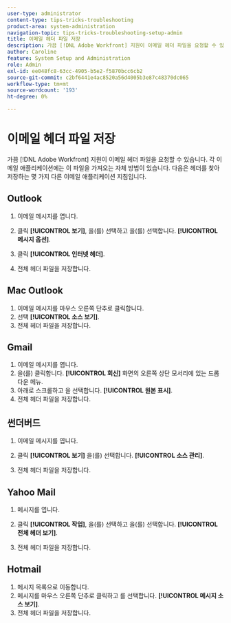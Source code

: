 ```yaml
---
user-type: administrator
content-type: tips-tricks-troubleshooting
product-area: system-administration
navigation-topic: tips-tricks-troubleshooting-setup-admin
title: 이메일 헤더 파일 저장
description: 가끔 [!DNL Adobe Workfront] 지원이 이메일 헤더 파일을 요청할 수 있습니다. 각 이메일 애플리케이션에는 이 파일을 가져오는 자체 방법이 있습니다. 다음은 헤더를 찾아 저장하는 몇 가지 다른 이메일 애플리케이션 지침입니다. [!DNL Outlook]
author: Caroline
feature: System Setup and Administration
role: Admin
exl-id: ee048fc8-63cc-4905-b5e2-f5870bcc6cb2
source-git-commit: c2bf6441e4ac8520a56d4005b3e87c48370dc065
workflow-type: tm+mt
source-wordcount: '193'
ht-degree: 0%

---
```


# 이메일 헤더 파일 저장

가끔 [!DNL Adobe Workfront] 지원이 이메일 헤더 파일을 요청할 수 있습니다. 각 이메일 애플리케이션에는 이 파일을 가져오는 자체 방법이 있습니다. 다음은 헤더를 찾아 저장하는 몇 가지 다른 이메일 애플리케이션 지침입니다.

## Outlook

1. 이메일 메시지를 엽니다.
1. 클릭 **[!UICONTROL 보기]**, 을(를) 선택하고 을(를) 선택합니다. **[!UICONTROL 메시지 옵션]**.

1. 클릭 **[!UICONTROL 인터넷 헤더]**.
1. 전체 헤더 파일을 저장합니다.

## Mac Outlook

1. 이메일 메시지를 마우스 오른쪽 단추로 클릭합니다.
1. 선택 **[!UICONTROL 소스 보기]**.
1. 전체 헤더 파일을 저장합니다.

## Gmail

1. 이메일 메시지를 엽니다.
1. 을(를) 클릭합니다. **[!UICONTROL 회신]** 화면의 오른쪽 상단 모서리에 있는 드롭다운 메뉴.
1. 아래로 스크롤하고 을 선택합니다. **[!UICONTROL 원본 표시]**.
1. 전체 헤더 파일을 저장합니다.

## 썬더버드

1. 이메일 메시지를 엽니다.
1. 클릭 **[!UICONTROL 보기]** 을(를) 선택합니다. **[!UICONTROL 소스 관리]**.

1. 전체 헤더 파일을 저장합니다.

## Yahoo Mail

1. 메시지를 엽니다.
1. 클릭 **[!UICONTROL 작업]**, 을(를) 선택하고 을(를) 선택합니다. **[!UICONTROL 전체 헤더 보기]**.

1. 전체 헤더 파일을 저장합니다.

## Hotmail

1. 메시지 목록으로 이동합니다.
1. 메시지를 마우스 오른쪽 단추로 클릭하고 를 선택합니다. **[!UICONTROL 메시지 소스 보기]**.
1. 전체 헤더 파일을 저장합니다.

